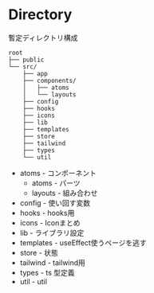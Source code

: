 # Directory

暫定ディレクトリ構成

```
root
├── public
└── src/
    ├── app
    ├── components/
    │   ├── atoms
    │   └── layouts
    ├── config
    ├── hooks
    ├── icons
    ├── lib
    ├── templates
    ├── store
    ├── tailwind
    ├── types
    └── util
```

- atoms - コンポーネント
	- atoms - パーツ
	- layouts - 組み合わせ
- config - 使い回す変数
- hooks - hooks用
- icons - Iconまとめ
- lib - ライブラリ設定
- templates - useEffect使うページを逃す
- store - 状態
- tailwind - tailwind用
- types - ts 型定義
- util - util